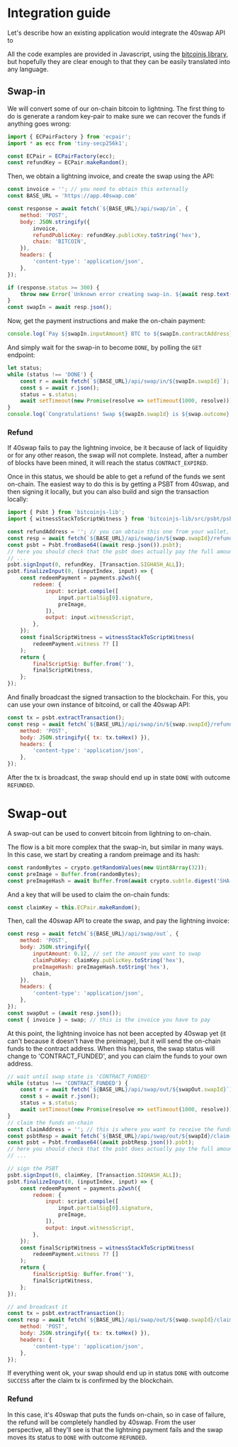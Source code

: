 # Integration guide

Let's describe how an existing application would integrate the 40swap API to  

All the code examples are provided in Javascript, using the [bitcoinjs library](https://github.com/bitcoinjs/bitcoinjs-lib),
but hopefully they are clear enough to that they can be easily translated into any language.

## Swap-in

We will convert some of our on-chain bitcoin to lightning.
The first thing to do is generate a random key-pair to make sure we can recover the funds if anything goes wrong:
```js
import { ECPairFactory } from 'ecpair';
import * as ecc from 'tiny-secp256k1';

const ECPair = ECPairFactory(ecc);
const refundKey = ECPair.makeRandom();
```
Then, we obtain a lightning invoice, and create the swap using the API:
```js
const invoice = ''; // you need to obtain this externally
const BASE_URL = 'https://app.40swap.com'

const response = await fetch(`${BASE_URL}/api/swap/in`, {
    method: 'POST',
    body: JSON.stringify({
        invoice,
        refundPublicKey: refundKey.publicKey.toString('hex'),
        chain: 'BITCOIN',
    }),
    headers: {
        'content-type': 'application/json',
    },
});

if (response.status >= 300) {
    throw new Error(`Unknown error creating swap-in. ${await resp.text()}`);
}
const swapIn = await resp.json();
```
Now, get the payment instructions and make the on-chain payment:
```js
console.log(`Pay ${swapIn.inputAmount} BTC to ${swapIn.contractAddress}`);
```
And simply wait for the swap-in to become `DONE`, by polling the `GET` endpoint:
```js
let status;
while (status !== 'DONE') {
    const r = await fetch(`${BASE_URL}/api/swap/in/${swapIn.swapId}`);
    const s = await r.json();
    status = s.status;
    await setTimeout(new Promise(resolve => setTimeout(1000, resolve)));
}
console.log(`Congratulations! Swap ${swapIn.swapId} is ${swap.outcome}!`);
```

### Refund

If 40swap fails to pay the lightning invoice, be it because of lack of liquidity or for any other reason, the swap will
not complete. Instead, after a number of blocks have been mined, it will reach the status `CONTRACT_EXPIRED`.

Once in this status, we should be able to get a refund of the funds we sent on-chain. The easiest way to do this is by
getting a PSBT from 40swap, and then signing it locally, but you can also build and sign the transaction locally:
```js
import { Psbt } from 'bitcoinjs-lib';
import { witnessStackToScriptWitness } from 'bitcoinjs-lib/src/psbt/psbtutils.js';

const refundAddress = ''; // you can obtain this one from your wallet, for instance
const resp = await fetch(`${BASE_URL}/api/swap/in/${swap.swapId}/refund-psbt?${refundAddress}`);
const psbt = Psbt.fromBase64((await resp.json()).psbt);
// here you should check that the psbt does actually pay the full amount to your address
// ...
psbt.signInput(0, refundKey, [Transaction.SIGHASH_ALL]);
psbt.finalizeInput(0, (inputIndex, input) => {
    const redeemPayment = payments.p2wsh({
        redeem: {
            input: script.compile([
                input.partialSig[0].signature,
                preImage,
            ]),
            output: input.witnessScript,
        },
    });
    const finalScriptWitness = witnessStackToScriptWitness(
        redeemPayment.witness ?? []
    );
    return {
        finalScriptSig: Buffer.from(''),
        finalScriptWitness,
    };
});
```
And finally broadcast the signed transaction to the blockchain. For this, you can use your own instance of bitcoind, or
call the 40swap API:
```js
const tx = psbt.extractTransaction();
const resp = await fetch(`${BASE_URL}/api/swap/in/${swap.swapId}/refund-tx`, {
    method: 'POST',
    body: JSON.stringify({ tx: tx.toHex() }),
    headers: {
        'content-type': 'application/json',
    },
});
```
After the tx is broadcast, the swap should end up in state `DONE` with outcome `REFUNDED`.

# Swap-out

A swap-out can be used to convert bitcoin from lightning to on-chain. 

The flow is a bit more complex that the swap-in, but similar in many ways.
In this case, we start by creating a random preimage and its hash:
```js
const randomBytes = crypto.getRandomValues(new Uint8Array(32));
const preImage = Buffer.from(randomBytes);
const preImageHash = await Buffer.from(await crypto.subtle.digest('SHA-256', preImage));
```
And a key that will be used to claim the on-chain funds:
```js
const claimKey = this.ECPair.makeRandom();
```
Then, call the 40swap API to create the swap, and pay the lightning invoice:
```js
const resp = await fetch(`${BASE_URL}/api/swap/out`, {
    method: 'POST',
    body: JSON.stringify({
        inputAmount: 0.12, // set the amount you want to swap
        claimPubKey: claimKey.publicKey.toString('hex'),
        preImageHash: preImageHash.toString('hex'),
        chain,
    }),
    headers: {
        'content-type': 'application/json',
    },
});
const swapOut = (await resp.json());
const { invoice } = swap; // this is the invoice you have to pay
```
At this point, the lightning invoice has not been accepted by 40swap yet (it can't because it doesn't have the preimage),
but it will send the on-chain funds to the contract address.
When this happens, the swap status will change to 'CONTRACT_FUNDED', and you can claim the funds to your own address.
```js
// wait until swap state is 'CONTRACT_FUNDED'
while (status !== 'CONTRACT_FUNDED') {
    const r = await fetch(`${BASE_URL}/api/swap/out/${swapOut.swapId}`);
    const s = await r.json();
    status = s.status;
    await setTimeout(new Promise(resolve => setTimeout(1000, resolve)));
}
// claim the funds on-chain
const claimAddress = ''; // this is where you want to receive the funds from the swap
const psbtResp = await fetch(`${BASE_URL}/api/swap/out/${swapId}/claim-psbt?${claimAddress}`);
const psbt = Psbt.fromBase64((await psbtResp.json()).psbt);
// here you should check that the psbt does actually pay the full amount to your address
// ...

// sign the PSBT
psbt.signInput(0, claimKey, [Transaction.SIGHASH_ALL]);
psbt.finalizeInput(0, (inputIndex, input) => {
    const redeemPayment = payments.p2wsh({
        redeem: {
            input: script.compile([
                input.partialSig[0].signature,
                preImage,
            ]),
            output: input.witnessScript,
        },
    });
    const finalScriptWitness = witnessStackToScriptWitness(
        redeemPayment.witness ?? []
    );
    return {
        finalScriptSig: Buffer.from(''),
        finalScriptWitness,
    };
});

// and broadcast it
const tx = psbt.extractTransaction();
const resp = await fetch(`${BASE_URL}/api/swap/out/${swap.swapId}/claim`, {
    method: 'POST',
    body: JSON.stringify({ tx: tx.toHex() }),
    headers: {
        'content-type': 'application/json',
    },
});
```
If everything went ok, your swap should end up in status `DONE` with outcome `SUCCESS` after the claim tx is confirmed by the blockchain.

### Refund

In this case, it's 40swap that puts the funds on-chain, so in case of failure, the refund will be completely handled by 40swap.
From the user perspective, all they'll see is that the lightning payment fails and the swap moves its status to `DONE` with
outcome `REFUNDED`.
